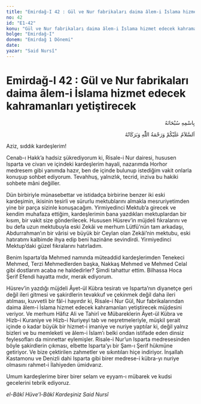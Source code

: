 ```yaml
---
title: "Emirdağ-I 42 : Gül ve Nur fabrikaları daima âlem-i İslama hizmet edecek kahramanları yetiştirecek"
no: 42
id: "E1-42"
konu: "Gül ve Nur fabrikaları daima âlem-i İslama hizmet edecek kahramanları yetiştirecek"
bolge: "Emirdağ-I"
donem: "Emirdağ 1 Dönemi"
date: 
yazar: "Said Nursî"
---
```


# Emirdağ-I 42 : Gül ve Nur fabrikaları daima âlem-i İslama hizmet edecek kahramanları yetiştirecek

<p class="arabic" dir="rtl" title="Meal: “Her türlü noksan sıfatlardan yüce olan Allah’ın adıyla.”">بِاسْمِهِ سُبْحَانَهُ</p>

<p class="arabic" dir="rtl" title="Meal: “Allah’ın selâmı, rahmeti ve bereketleri, üzerinize olsun.”">اَلسَّلاَمُ عَلَيْكُمْ وَرَحْمَةُ اللّٰهِ وَبَرَكَاتُهُ</p>

Aziz, sıddık kardeşlerim!

Cenab-ı Hakk’a hadsiz şükrediyorum ki, Risale-i Nur dairesi, hususen Isparta ve civarı ve içindeki kardeşlerim hayali, nazarımda Horhor medresem gibi yanımda hazır, ben de içinde bulunup istediğim vakit onlarla konuşup sohbet ediyorum. Tevahhuş, yalnızlık, tecrid, inziva bu hakiki sohbete mâni değiller.

Dün birbiriyle münasebettar ve istidadça birbirine benzer iki eski kardeşimin, ikisinin tesirli ve sürurlu mektublarını almakla mesruriyetimden yine bir parça sizinle konuşacağım. Yirmiyedinci Mektub’a girecek ve kendim muhafaza ettiğim, kardeşlerimin bana yazdıkları mektuplardan bir kısım, bir vakit size gönderilecek. Hususen Hüsrev’in müjdeli fıkralarını ve bu defa uzun mektubuyla eski Zekâi ve merhum Lütfü’nün tam arkadaşı, Abdurrahman’ın bir vârisi ve büyük bir Ceylan olan Zekâi’nin mektubu, eski hatıratımı kalbimde ihya edip beni hazinâne sevindirdi. Yirmiyedinci Mektup’daki güzel fıkralarını hatırladım.

Benim Isparta’da Mehmed namında müteaddid kardeşlerimden Tenekeci Mehmed, Terzi Mehmedlerden başka, Nakkaş Mehmed ve Mehmed Celal gibi dostlarım acaba ne haldedirler? Şimdi tahattur ettim. Bilhassa Hoca Şerif Efendi hayatta mıdır, merak ediyorum.

Hüsrev’in yazdığı müjdeli Âyet-ül Kübra tesiratı ve Isparta’nın diyanetçe geri değil ileri gitmesi ve şakirdlerin tevakkuf ve çekinmek değil daha ileri atılması, kuvvetli bir fâl-i hayırdır ki, Risale-i Nur Gül, Nur fabrikalarından daima âlem-i İslama hizmet edecek kahramanları yetiştirecek müjdesini veriyor. Ve merhum Hâfız Ali ve Tahirî ve Mübareklerin Âyet-ül Kübra ve Hizb-i Kuraniye ve Hizb-i Nuriyeyi tab ve neşretmeleriyle, müşkil şerait içinde o kadar büyük bir hizmet-i imaniye ve nuriye yaptılar ki, değil yalnız bizleri ve bu memleketi ve âlem-i İslam’ı belki ondan istifade eden dinsiz feylesofları da minnettar eylemişler. Risale-i Nur’un Isparta medresesinden böyle şakirdlerin çıkması, elbette Isparta’yı bir Şam-ı Şerif hükmüne getiriyor. Ve bize çektirilen zahmetler ve sıkıntıları hiçe indiriyor. İnşallah Kastamonu ve Denizli dahi Isparta gibi birer medrese-i kübra-yı nuriye olmasını rahmet-i İlahiyeden ümidvarız.

Umum kardeşlerime birer birer selam ve eyyam-ı mübarek ve kudsi gecelerini tebrik ediyoruz.

*el-Bâkî Hüve’l-Bâkî*
*Kardeşiniz*
*Said Nursî*
